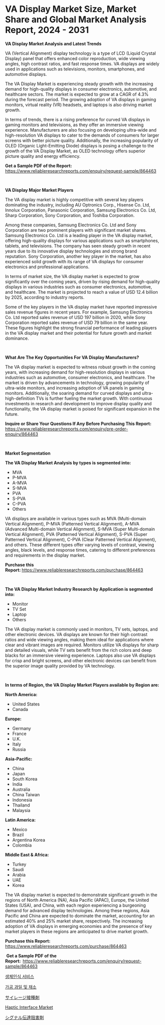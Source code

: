 <p><h1>VA Display Market Size, Market Share and Global Market Analysis Report, 2024 - 2031</h1></p><p><strong>VA Display Market Analysis and Latest Trends</strong></p>
<p><p>VA (Vertical Alignment) display technology is a type of LCD (Liquid Crystal Display) panel that offers enhanced color reproduction, wide viewing angles, high contrast ratios, and fast response times. VA displays are widely used in applications such as televisions, monitors, smartphones, and automotive displays.</p><p>The VA Display Market is experiencing steady growth with the increasing demand for high-quality displays in consumer electronics, automotive, and healthcare sectors. The market is expected to grow at a CAGR of 4.3% during the forecast period. The growing adoption of VA displays in gaming monitors, virtual reality (VR) headsets, and laptops is also driving market growth.</p><p>In terms of trends, there is a rising preference for curved VA displays in gaming monitors and televisions, as they offer an immersive viewing experience. Manufacturers are also focusing on developing ultra-wide and high-resolution VA displays to cater to the demands of consumers for larger screens with better picture quality. Additionally, the increasing popularity of OLED (Organic Light-Emitting Diode) displays is posing a challenge to the growth of the VA Display Market, as OLED technology offers superior picture quality and energy efficiency.</p></p>
<p><strong>Get a Sample PDF of the Report:&nbsp;</strong> <a href="https://www.reliableresearchreports.com/enquiry/request-sample/864463">https://www.reliableresearchreports.com/enquiry/request-sample/864463</a></p>
<p>&nbsp;</p>
<p><strong>VA Display Major Market Players</strong></p>
<p><p>The VA display market is highly competitive with several key players dominating the industry, including AU Optronics Corp., Hisense Co. Ltd, Innolux Corporation, Panasonic Corporation, Samsung Electronics Co. Ltd, Sharp Corporation, Sony Corporation, and Toshiba Corporation.</p><p>Among these companies, Samsung Electronics Co. Ltd and Sony Corporation are two prominent players with significant market shares. Samsung Electronics Co. Ltd is a leading player in the VA display market, offering high-quality displays for various applications such as smartphones, tablets, and televisions. The company has seen steady growth in recent years due to its innovative display technologies and strong brand reputation. Sony Corporation, another key player in the market, has also experienced solid growth with its range of VA displays for consumer electronics and professional applications.</p><p>In terms of market size, the VA display market is expected to grow significantly over the coming years, driven by rising demand for high-quality displays in various industries such as consumer electronics, automotive, and healthcare. The market is projected to reach a value of USD 12.4 billion by 2025, according to industry reports.</p><p>Some of the key players in the VA display market have reported impressive sales revenue figures in recent years. For example, Samsung Electronics Co. Ltd reported sales revenue of USD 197 billion in 2020, while Sony Corporation reported sales revenue of USD 79 billion in the same year. These figures highlight the strong financial performance of leading players in the VA display market and their potential for future growth and market dominance.</p></p>
<p>&nbsp;</p>
<p><strong>What Are The Key Opportunities For VA Display Manufacturers?</strong></p>
<p><p>The VA display market is expected to witness robust growth in the coming years, with increasing demand for high-resolution displays in various industries such as automotive, consumer electronics, and healthcare. The market is driven by advancements in technology, growing popularity of ultra-wide monitors, and increasing adoption of VA panels in gaming monitors. Additionally, the soaring demand for curved displays and ultra-high-definition TVs is further fueling the market growth. With continuous investments in research and development to improve display quality and functionality, the VA display market is poised for significant expansion in the future.</p></p>
<p><strong>Inquire or Share Your Questions If Any Before Purchasing This Report:</strong> <a href="https://www.reliableresearchreports.com/enquiry/pre-order-enquiry/864463">https://www.reliableresearchreports.com/enquiry/pre-order-enquiry/864463</a></p>
<p>&nbsp;</p>
<p><strong>Market Segmentation</strong></p>
<p><strong>The VA Display Market Analysis by types is segmented into:</strong></p>
<p><ul><li>MVA</li><li>P-MVA</li><li>A-MVA</li><li>S-MVA</li><li>PVA</li><li>S-PVA</li><li>C-PVA</li><li>Others</li></ul></p>
<p><p>VA displays are available in various types such as MVA (Multi-domain Vertical Alignment), P-MVA (Patterned Vertical Alignment), A-MVA (Advanced Multi-domain Vertical Alignment), S-MVA (Super Multi-domain Vertical Alignment), PVA (Patterned Vertical Alignment), S-PVA (Super Patterned Vertical Alignment), C-PVA (Clear Patterned Vertical Alignment), and others. These different types offer varying levels of contrast, viewing angles, black levels, and response times, catering to different preferences and requirements in the display market.</p></p>
<p><strong>Purchase this Report:&nbsp;</strong><a href="https://www.reliableresearchreports.com/purchase/864463">https://www.reliableresearchreports.com/purchase/864463</a></p>
<p>&nbsp;</p>
<p><strong>The VA Display Market Industry Research by Application is segmented into:</strong></p>
<p><ul><li>Monitor</li><li>TV Set</li><li>Laptop</li><li>Others</li></ul></p>
<p><p>The VA display market is commonly used in monitors, TV sets, laptops, and other electronic devices. VA displays are known for their high contrast ratios and wide viewing angles, making them ideal for applications where clear and vibrant images are required. Monitors utilize VA displays for sharp and detailed visuals, while TV sets benefit from the rich colors and deep blacks for an immersive viewing experience. Laptops also use VA displays for crisp and bright screens, and other electronic devices can benefit from the superior image quality provided by VA technology.</p></p>
<p>&nbsp;</p>
<p><strong>In terms of Region, the VA Display Market Players available by Region are:</strong></p>
<p>
    <p> <strong> North America: </strong>
        <ul>
            <li>United States</li>
            <li>Canada</li>
        </ul>
        </p> 
    <p> <strong> Europe: </strong>
        <ul>
            <li>Germany</li>
            <li>France</li>
            <li>U.K.</li>
            <li>Italy</li>
            <li>Russia</li>
        </ul>
        </p> 
    <p> <strong> Asia-Pacific: </strong>
        <ul>
            <li>China</li>
            <li>Japan</li>
            <li>South Korea</li>
            <li>India</li>
            <li>Australia</li>
            <li>China Taiwan</li>
            <li>Indonesia</li>
            <li>Thailand</li>
            <li>Malaysia</li>
        </ul>
        </p> 
    <p> <strong> Latin America: </strong>
        <ul>
            <li>Mexico</li>
            <li>Brazil</li>
            <li>Argentina Korea</li>
            <li>Colombia</li>
        </ul>
        </p> 
    <p> <strong> Middle East & Africa: </strong>
        <ul>
            <li>Turkey</li>
            <li>Saudi</li>
            <li>Arabia</li>
            <li>UAE</li>
            <li>Korea</li>
        </ul>
    </p>
    </p>
<p><p>The VA display market is expected to demonstrate significant growth in the regions of North America (NA), Asia Pacific (APAC), Europe, the United States (USA), and China, with each region experiencing a burgeoning demand for advanced display technologies. Among these regions, Asia Pacific and China are expected to dominate the market, accounting for an estimated 40% and 25% market share, respectively. The increasing adoption of VA displays in emerging economies and the presence of key market players in these regions are anticipated to drive market growth.</p></p>
<p><strong>Purchase this Report: </strong><a href="https://www.reliableresearchreports.com/purchase/864463">https://www.reliableresearchreports.com/purchase/864463</a></p>
<p>&nbsp;<strong>Get a Sample PDF of the Report:&nbsp;&nbsp;</strong><a href="https://www.reliableresearchreports.com/enquiry/request-sample/864463">https://www.reliableresearchreports.com/enquiry/request-sample/864463</a></p>
<p><strong></strong></p>
<p><p><a href="https://github.com/TobyKub4685/Market-Research-Report-List-1/blob/main/48265889752.md">생체인식 서비스</a></p><p><a href="https://github.com/mpodehpw07370073/Market-Research-Report-List-1/blob/main/81507239753.md">가공 과일 및 채소</a></p><p><a href="https://github.com/SantosDicki04/Market-Research-Report-List-1/blob/main/881879710567.md">サイレージ接種剤</a></p><p><a href="https://github.com/Sherrillcrooksxa8i18ucf2m/Market-Research-Report-List-1/blob/main/haptic-interface-market.md">Haptic Interface Market</a></p><p><a href="https://github.com/moulafa/Market-Research-Report-List-1/blob/main/317477310566.md">シグナル伝達阻害剤</a></p></p>